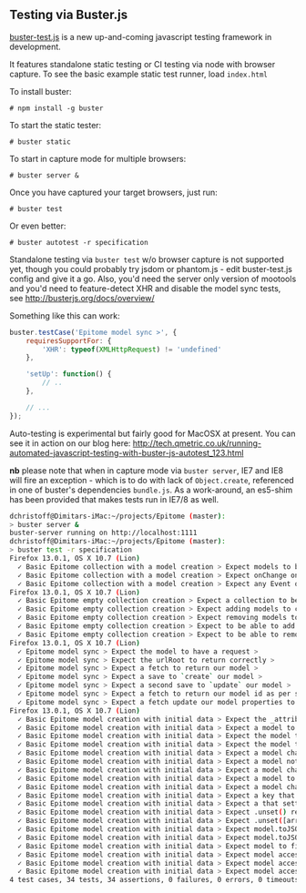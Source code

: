 Testing via Buster.js
---------------------

[buster-test.js](http://busterjs.org) is a new up-and-coming javascript testing framework in development.

It features standalone static testing or CI testing via node with browser capture.
To see the basic example static test runner, load  `index.html`

To install buster:

    # npm install -g buster

To start the static tester:

    # buster static

To start in capture mode for multiple browsers:

    # buster server &

Once you have captured your target browsers, just run:

    # buster test

Or even better:

    # buster autotest -r specification

Standalone testing via `buster test` w/o browser capture is not supported yet, though you could probably try jsdom or phantom.js - edit buster-test.js config and give it a go. Also, you'd need the server only version of mootools and you'd need to feature-detect XHR and disable the model sync tests, see http://busterjs.org/docs/overview/

Something like this can work:
```javascript
buster.testCase('Epitome model sync >', {
    requiresSupportFor: {
        'XHR': typeof(XMLHttpRequest) != 'undefined'
    },

    'setUp': function() {
        // ..
    },

    // ...
});
```

Auto-testing is experimental but fairly good for MacOSX at present. You can see it in action on our blog here: http://tech.qmetric.co.uk/running-automated-javascript-testing-with-buster-js-autotest_123.html

**nb** please note that when in capture mode via `buster server`, IE7 and IE8 will fire an exception - which is to do with lack of `Object.create`, referenced in one of buster's dependencies `bundle.js`. As a work-around, an es5-shim has been provided that makes tests run in IE7/8 as well.

```sh
dchristoff@Dimitars-iMac:~/projects/Epitome (master):
> buster server &
buster-server running on http://localhost:1111
dchristoff@Dimitars-iMac:~/projects/Epitome (master):
> buster test -r specification
Firefox 13.0.1, OS X 10.7 (Lion)
  ✓ Basic Epitome collection with a model creation > Expect models to be equal to number passed in constructor >
  ✓ Basic Epitome collection with a model creation > Expect onChange on a model to fire for collection >
  ✓ Basic Epitome collection with a model creation > Expect any Event on any model to fire for collection observer >
Firefox 13.0.1, OS X 10.7 (Lion)
  ✓ Basic Epitome empty collection creation > Expect a collection to be created >
  ✓ Basic Epitome empty collection creation > Expect adding models to collection to fire onAdd event >
  ✓ Basic Epitome empty collection creation > Expect removing models to collection to fire onRemove event >
  ✓ Basic Epitome empty collection creation > Expect to be able to add models to the collection
  ✓ Basic Epitome empty collection creation > Expect to be able to remove models from the collection
Firefox 13.0.1, OS X 10.7 (Lion)
  ✓ Epitome model sync > Expect the model to have a request >
  ✓ Epitome model sync > Expect the urlRoot to return correctly >
  ✓ Epitome model sync > Expect a fetch to return our model >
  ✓ Epitome model sync > Expect a save to `create` our model >
  ✓ Epitome model sync > Expect a second save to `update` our model >
  ✓ Epitome model sync > Expect a fetch to return our model id as per static response.json >
  ✓ Epitome model sync > Expect a fetch update our model properties to as per static response.json and fire change events >
Firefox 13.0.1, OS X 10.7 (Lion)
  ✓ Basic Epitome model creation with initial data > Expect the _attributes object to contain the sent values >
  ✓ Basic Epitome model creation with initial data > Expect a model to be created >
  ✓ Basic Epitome model creation with initial data > Expect the model to have the default value if not overridden >
  ✓ Basic Epitome model creation with initial data > Expect the model to have the default value overridden by model object >
  ✓ Basic Epitome model creation with initial data > Expect a model change not to fire if values have not changed >
  ✓ Basic Epitome model creation with initial data > Expect a model not to fire initial change events on set >
  ✓ Basic Epitome model creation with initial data > Expect a model change on non-primitive values that serialize to the same not to fire >
  ✓ Basic Epitome model creation with initial data > Expect a model to fire change event for each property passed >
  ✓ Basic Epitome model creation with initial data > Expect a model change to fire if values have changed >
  ✓ Basic Epitome model creation with initial data > Expect a key that is not on model to be null >
  ✓ Basic Epitome model creation with initial data > Expect a that setting to null removes from model >
  ✓ Basic Epitome model creation with initial data > Expect .unset() removes from model >
  ✓ Basic Epitome model creation with initial data > Expect .unset([array]) removes all keys from model >
  ✓ Basic Epitome model creation with initial data > Expect model.toJSON to return an object >
  ✓ Basic Epitome model creation with initial data > Expect model.toJSON to return a dereferenced object >
  ✓ Basic Epitome model creation with initial data > Expect model to fire a change passing all changed properties as an object >
  ✓ Basic Epitome model creation with initial data > Expect model accessor `get` to prefer custom value over model value >
  ✓ Basic Epitome model creation with initial data > Expect model accessor `get` to fire instead of normal model get >
  ✓ Basic Epitome model creation with initial data > Expect model accessor `set` to fire instead of model set, passing the value >
4 test cases, 34 tests, 34 assertions, 0 failures, 0 errors, 0 timeouts
```
